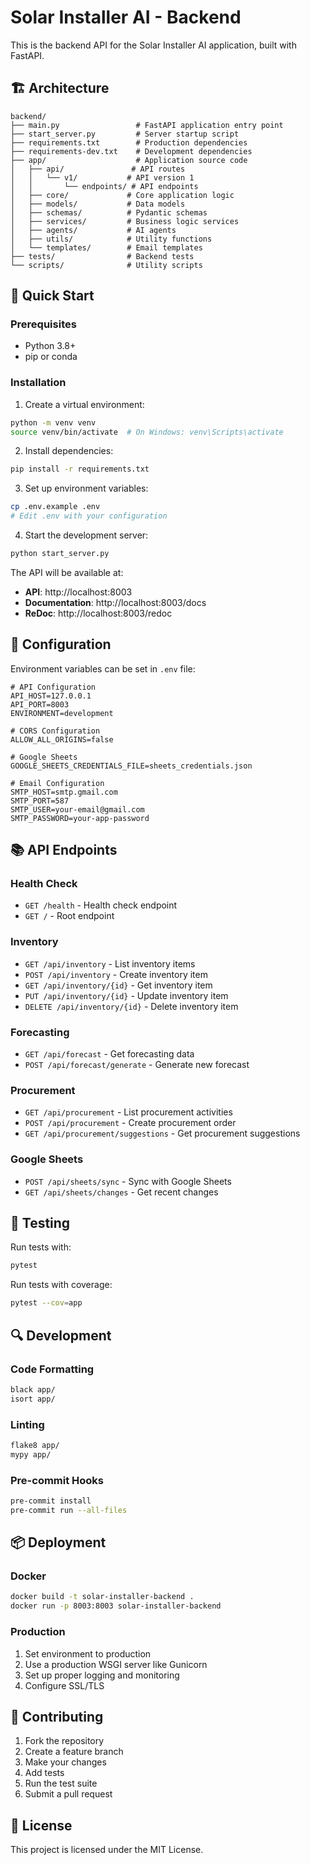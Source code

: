 # Solar Installer AI - Backend

This is the backend API for the Solar Installer AI application, built with FastAPI.

## 🏗️ Architecture

```
backend/
├── main.py                 # FastAPI application entry point
├── start_server.py         # Server startup script
├── requirements.txt        # Production dependencies
├── requirements-dev.txt    # Development dependencies
├── app/                    # Application source code
│   ├── api/               # API routes
│   │   └── v1/           # API version 1
│   │       └── endpoints/ # API endpoints
│   ├── core/             # Core application logic
│   ├── models/           # Data models
│   ├── schemas/          # Pydantic schemas
│   ├── services/         # Business logic services
│   ├── agents/           # AI agents
│   ├── utils/            # Utility functions
│   └── templates/        # Email templates
├── tests/                # Backend tests
└── scripts/              # Utility scripts
```

## 🚀 Quick Start

### Prerequisites

- Python 3.8+
- pip or conda

### Installation

1. Create a virtual environment:
```bash
python -m venv venv
source venv/bin/activate  # On Windows: venv\Scripts\activate
```

2. Install dependencies:
```bash
pip install -r requirements.txt
```

3. Set up environment variables:
```bash
cp .env.example .env
# Edit .env with your configuration
```

4. Start the development server:
```bash
python start_server.py
```

The API will be available at:
- **API**: http://localhost:8003
- **Documentation**: http://localhost:8003/docs
- **ReDoc**: http://localhost:8003/redoc

## 🔧 Configuration

Environment variables can be set in `.env` file:

```env
# API Configuration
API_HOST=127.0.0.1
API_PORT=8003
ENVIRONMENT=development

# CORS Configuration
ALLOW_ALL_ORIGINS=false

# Google Sheets
GOOGLE_SHEETS_CREDENTIALS_FILE=sheets_credentials.json

# Email Configuration
SMTP_HOST=smtp.gmail.com
SMTP_PORT=587
SMTP_USER=your-email@gmail.com
SMTP_PASSWORD=your-app-password
```

## 📚 API Endpoints

### Health Check
- `GET /health` - Health check endpoint
- `GET /` - Root endpoint

### Inventory
- `GET /api/inventory` - List inventory items
- `POST /api/inventory` - Create inventory item
- `GET /api/inventory/{id}` - Get inventory item
- `PUT /api/inventory/{id}` - Update inventory item
- `DELETE /api/inventory/{id}` - Delete inventory item

### Forecasting
- `GET /api/forecast` - Get forecasting data
- `POST /api/forecast/generate` - Generate new forecast

### Procurement
- `GET /api/procurement` - List procurement activities
- `POST /api/procurement` - Create procurement order
- `GET /api/procurement/suggestions` - Get procurement suggestions

### Google Sheets
- `POST /api/sheets/sync` - Sync with Google Sheets
- `GET /api/sheets/changes` - Get recent changes

## 🧪 Testing

Run tests with:
```bash
pytest
```

Run tests with coverage:
```bash
pytest --cov=app
```

## 🔍 Development

### Code Formatting
```bash
black app/
isort app/
```

### Linting
```bash
flake8 app/
mypy app/
```

### Pre-commit Hooks
```bash
pre-commit install
pre-commit run --all-files
```

## 📦 Deployment

### Docker
```bash
docker build -t solar-installer-backend .
docker run -p 8003:8003 solar-installer-backend
```

### Production
1. Set environment to production
2. Use a production WSGI server like Gunicorn
3. Set up proper logging and monitoring
4. Configure SSL/TLS

## 🤝 Contributing

1. Fork the repository
2. Create a feature branch
3. Make your changes
4. Add tests
5. Run the test suite
6. Submit a pull request

## 📄 License

This project is licensed under the MIT License.
